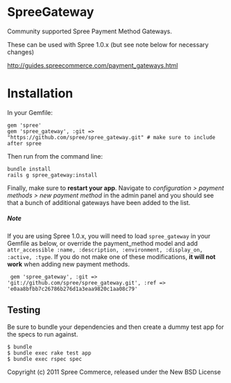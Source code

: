 SpreeGateway
============

Community supported Spree Payment Method Gateways. 

These can be used with Spree 1.0.x (but see note below for necessary changes)

http://guides.spreecommerce.com/payment_gateways.html

Installation
=======

In your Gemfile:

    gem 'spree'
	gem 'spree_gateway', :git => "https://github.com/spree/spree_gateway.git" # make sure to include after spree

Then run from the command line:

	bundle install
	rails g spree_gateway:install

Finally, make sure to **restart your app**. Navigate to *configuration > payment methods > new payment method*  in the admin panel and you should see that a bunch of additional gateways have been added to the list.

##### Note
If you are using Spree 1.0.x,  you will need to load `spree_gateway` in your Gemfile as below, or override the payment_method model and add `attr_accessible :name, :description, :environment, :display_on, :active, :type`. If you do not make one of these modifications, **it will not work** when adding new payment methods.

     gem 'spree_gateway', :git => 'git://github.com/spree/spree_gateway.git', :ref => 'e0aa8bfbb7c26786b276d1a3eaa9820c1aa08c79'

Testing
-------

Be sure to bundle your dependencies and then create a dummy test app for the specs to run against.

    $ bundle
    $ bundle exec rake test app
    $ bundle exec rspec spec

Copyright (c) 2011 Spree Commerce, released under the New BSD License

